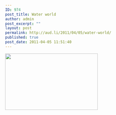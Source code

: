 ```yaml
---
ID: 974
post_title: Water world
author: admin
post_excerpt: ""
layout: post
permalink: http://aud.li/2011/04/05/water-world/
published: true
post_date: 2011-04-05 11:51:40
---
```

<a href="http://aud.li/wp-content/uploads/2011/02/blue-water-splash.jpg"><img class="aligncenter size-medium wp-image-975" title="blue water splash" src="http://aud.li/wp-content/uploads/2011/02/blue-water-splash-300x182.jpg" alt="" width="300" height="182" /></a>